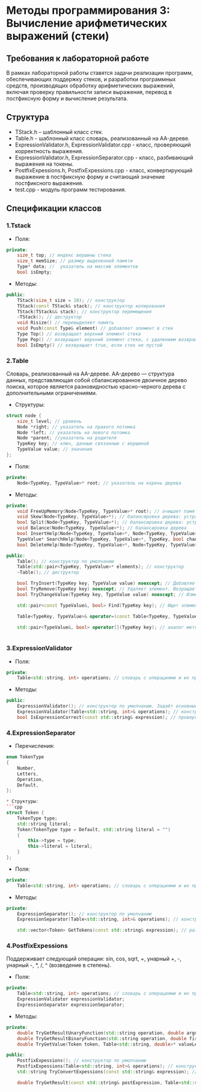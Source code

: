 # Методы программирования 3: Вычисление арифметических выражений (стеки)

## Требования к лабораторной работе
В рамках лабораторной работы ставятся задачи реализации программ, обеспечивающих поддержку стеков, и разработки программных средств, производящих обработку арифметических выражений, включая проверку правильности записи выражения, перевод в постфиксную форму и вычисление результата.
    
## Структура
* TStack.h – шаблонный класс стек.
* Table.h - шаблонный класс словарь, реализованный на AA-дереве.
* ExpressionValidator.h, ExpressionValidator.cpp - класс, проверяющий корректность выражения.
* ExpressionValidator.h, ExpressionSeparator.cpp - класс, разбивающий выражения на токены.
* PostfixExpessions.h, PostfixExpessions.cpp - класс, конвертирующий выражение в постфиксную форму и считающий значение постфиксного выражения.
* test.cpp - модуль программ тестирования.

## Спецификации классов
### 1.Tstack
* Поля:
```cpp
private:
    size_t top; // индекс вершины стека
    size_t memSize; // размер выделенной памяти
    Type* data; //  указатель на массив элементов
    bool isEmpty;
```
* Методы:
```cpp
public:
    TStack(size_t size = 10); // конструктор
    TStack(const TStack& stack); // конструктор копирования
    TStack(TStack&& stack); // конструктор перемещения
    ~TStack(); // деструктор
    void Risize() // перевыделяет память
    void Push(const Type& element) // добавляет элемент в стек
    Type Top() // возвращает верхний элемент стека
    Type Pop() // возвращает верхний элемент стека, с удалением возвращаемого значения из стека
    bool IsEmpty() // возвращает true, если стек не пустой
```
### 2.Table
Словарь, реализованный на AA-дереве.
АA-дерево — структура данных, представляющая собой сбалансированное двоичное дерево поиска, которое является разновидностью красно-черного дерева с дополнительными ограничениями.
* Структуры:
```cpp
struct node {
    size_t level; // уровень
    Node *right; // указатель на правого потомка
    Node *left; // указатель на левого потомка
    Node *parent; //указатель на родителя
    TypeKey key; // ключ, данные связанные с вершиной
    TypeValue value; // значение
};
```
* Поля:
```cpp
private:
    Node<TypeKey, TypeValue>* root; // указатель на корень дерева
```  
* Методы:
```cpp
private:
    void FreeUpMemory(Node<TypeKey, TypeValue>* root); // очищает память, проходя по всему дереву
    void Skew(Node<TypeKey, TypeValue>*); // балансировка дерева: устранение левого горизонтального ребра
    bool Split(Node<TypeKey, TypeValue>*); // балансировка дерева: устранение двух последовательных правых горизонтальных ребер
    void Balance(Node<TypeKey, TypeValue>*); // балансировка дерева
    bool InsertHelp(Node<TypeKey, TypeValue>*, Node<TypeKey, TypeValue>*); // Вспомогающий метод, для вставки элемента. Возращает true, если удалось вставить элемент
    TypeValue* SearchHelp(Node<TypeKey, TypeValue>*, TypeKey, bool change = false, TypeValue* newValue = nullptr); // Вспомогающий метод для поиска элемента. Выбрасывает ошибку, если ключ не найден.
    bool DeleteHelp(Node<TypeKey, TypeValue>*, Node<TypeKey, TypeValue>*, TypeKey); // Вспомогающий метод для удаления элемента.  Возращает true, если удалось удалить элемент

public:
    Table(); // конструктор по умолчанию
    Table(std::pair<TypeKey, TypeValue>* elements); // конструктор
    ~Table(); // деструктор

    bool TryInsert(TypeKey key, TypeValue value) noexcept; // Добавляет новый элемент. Возращает true, если удалось вставить элемент
    bool TryRemove(TypeKey key) noexcept; // Удаляет элемент. Возращает true, если удалось вставить элемент
    bool TryChangeValue(TypeKey key, TypeValue value) noexcept; // Изменяет значение элемента по ключу. Возращает true, если удалось изменить элемент

    std::pair<const TypeValue&, bool> Find(TypeKey key); // Ищет элемент по ключу. Возращает пару: если элемент найден, то возращает значение элемента и true, иначе - дефолтное значение и false

    Table<TypeKey, TypeValue>& operator=(const Table<TypeKey, TypeValue> other); //

    std::pair<TypeValue&, bool> operator[](TypeKey key); // аналог метода Find
    
```  

### 3.ExpressionValidator
* Поля:
```cpp
private:
    Table<std::string, int> operations; // словарь с операциями и их приоритетами
``` 
* Методы:
```cpp
public:
    ExpressionValidator(); // конструктор по умолчанию. Задаёт основные операции. 
    ExpressionValidator(Table<std::string, int>& operations); // конструктор
    bool IsExpressionCorrect(const std::string& expression); // проверяет выражение на корректность
``` 
### 4.ExpressionSeparator
* Перечисления:
```cpp
enum TokenType
{
    Number,
    Letters,
    Operation,
    Default,
};

* Структуры:
```cpp
struct Token {
    TokenType type;
    std::string literal;
    Token(TokenType type = Default, std::string literal = "")
    {
        this->type = type;
        this->literal = literal;
    }
};
```
* Поля:
```cpp
private:
    Table<std::string, int> operations; // словарь с операциями и их приоритетами
``` 
* Методы:
```cpp
private:
    ExpressionSeparator(); // конструктор по умолчанию
    ExpressionSeparator(Table<std::string, int>& operations); // конструктор

    std::vector<Token> GetTokens(const std::string& expression); // разбивает выражения на токены
```

### 4.PostfixExpessions
Поддерживает следующий операции: sin, cos, sqrt, +, унарный +, -, унарный -, *, /, ^ (возведение в степень).
* Поля:
```cpp
private:
    Table<std::string, int> operations; // словарь с операциями и их приоритетами 
    ExpressionValidator expressionValidator;
    ExpressionSeparator expressionSeparator;
``` 
* Методы:
```cpp
private:
    double TryGetResultUnaryFunction(std::string operation, double argument); // возвращает значение унарной функции. Выбрасывает исключение, если операция не может быть выполнена для входного аргумента
    double TryGetResultBinaryFunction(std::string operation, double firstArgument, double secondArgument); // возвращает значение бинарной функции. Выбрасывает исключение, если операция не может быть выполнена для входных аргументов
    double TryGetValue(Token token, Table<std::string, double>* valueLetters); // возвращает значение переменной. Выбрасывает исключение, если значение не найдено

public:
    PostfixExpessions(); // конструктор по умолчанию
    PostfixExpessions(Table<std::string, int>& operations); // конструктор
    std::string TryConvertExpessions(const std::string& expression); // конвертирует выражение в постфиксную форму. Выбрасывает исключение, если выражение некорректно 

    double TryGetResult(const std::string& postExpression, Table<std::string, double>* valueLetters = nullptr); // считает значение выражения в постфиксной форме. Выбрасывает ошибку, если невозможно выполнить какую-либо из операций
```